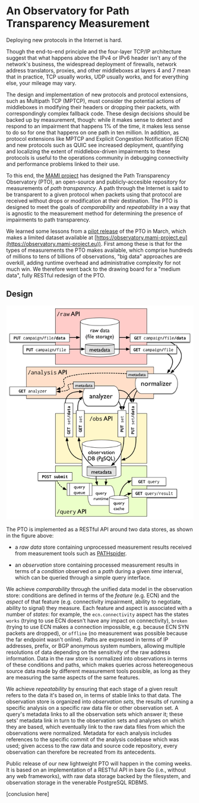 # An Observatory for Path Transparency Measurement

Deploying new protocols in the Internet is hard. 

Though the end-to-end principle and the four-layer TCP/IP architecture suggest
that what happens above the IPv4 or IPv6 header isn't any of the network's
business, the widespread deployment of firewalls, network address translators,
proxies, and other middleboxes at layers 4 and 7 mean that in practice, TCP
usually works, UDP usually works, and for everything else, your mileage may
vary.

The design and implementation of new protocols and protocol extensions, such as
Multipath TCP (MPTCP), must consider the potential actions of middleboxes in
modifying their headers or dropping their packets, with correspondingly complex
fallback code. These design decisions should be backed up by measurement,
though: while it makes sense to detect and respond to an impairment that happens
1% of the time, it makes less sense to do so for one that happens on one path in
ten million. In addition, as protocol extensions like MPTCP and Explicit
Congestion Notification (ECN) and new protocols such as QUIC see increased
deployment, quantifying and localizing the extent of middlebox-driven
impairments to these protocols is useful to the operations community in
debugging connectivity and performance problems linked to their use.

To this end, the [MAMI project](https://mami-project.eu) has designed the Path
Transparency Observatory (PTO), an open-source and publicly-accesible repository
for measurements of _path transparency_. A path through the Internet is said to
be transparent to a given protocol when packets using that protocol are received
without drops or modification at their destination. The PTO is designed to meet
the goals of _comparability_ and _repeatability_ in a way that is agnostic to
the measurement method for determining the presence of impairments to path
transparency. 

We learned some lessons from a [pilot
release](https://mami-project.eu/index.php/2017/03/01/path-transparency-observatory-pto-goes-live/)
of the PTO in March, which makes a limited dataset available at
[https://observatory.mami-project.eu](https://observatory.mami-project.eu)).
First among these is that for the types of measurements the PTO makes available,
which comprise hundreds of millions to tens of billions of observations, "big
data" approaches are overkill, adding runtime overhead and administrative
complexity for not much win. We therefore went back to the drawing board for a
"medium data", fully RESTful redesign of the PTO.

## Design

![PTO design](pto-design.png)

The PTO is implemented as a RESTful API around two data stores, as shown in the figure above:

- a _raw data_ store containing unprocessed measurement results received from
  measurement tools such as [PATHspider](https://pathspider.net).

- an _observation_ store containing processed measurement results in terms of a
  _condition_ observed on a _path_ during a given _time_ interval, which can be
  queried through a simple query interface.

We achieve _comparability_ through the unified data model in the observation
store: conditions are defined in terms of the _feature_ (e.g. ECN) and the
_aspect_ of that feature (e.g. connectivity impairment, ability to negotiate,
ability to signal) they measure. Each feature and aspect is associated with a
number of _states_: for example, the `ecn.connectivity` aspect has the states
`works` (trying to use ECN doesn't have any impact on connectivity), `broken`
(trying to use ECN makes a connection impossible, e.g. because ECN SYN packets
are dropped), or `offline` (no measurement was possible because the far endpoint
wasn't online). Paths are expressed in terms of IP addresses, prefix, or BGP
anonymous system numbers, allowing multiple resolutions of data depending on the
sensitivity of the raw address information.  Data in the raw store is normalized
into observations in terms of these conditions and paths, which makes queries
across hetereogeneous source data made by different measurement tools possible,
as long as they are measuring the same aspects of the same features. 

We achieve _repeatability_ by ensuring that each stage of a given result refers
to the data it's based on, in terms of stable links to that data. The
observation store is organized into _observation sets_, the results of running a
specific analysis on a specific raw data file or other observation set. A
query's metadata links to all the observation sets which answer it; these sets'
metadata link in turn to the observation sets and analyses on which they are
based, which eventually link to the raw data files from which the observations
were normalized. Metadata for each analysis includes references to the specific
commit of the analysis codebase which was used; given access to the raw data and
source code repository, every observation can therefore be recreated from its
antecedents. 

Public release of our new lightweight PTO will happen in the coming weeks. It is
based on an implementation of a RESTful API in bare Go (i.e., without any web
frameworks), with raw data storage backed by the filesystem, and observation
storage in the venerable PostgreSQL RDBMS.

[conclusion here]

